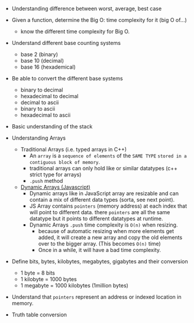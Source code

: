 - Understanding difference between worst, average, best case

- Given a function, determine the Big O: time complexity for it (big O of...)
	- know the different time complexity for Big O.

- Understand different base counting systems 
	- base 2 (binary)
	- base 10 (decimal)
	- base 16 (hexademical)

- Be able to convert the different base systems
	- binary to decimal
	- hexadecimal to decimal
  - decimal to ascii
  - binary to ascii
  - hexadecimal to ascii

- Basic understanding of the stack

- Understanding Arrays
  - Traditional Arrays (i.e. typed arrays in C++)
    - An `array` is a `sequence of elements` of the `SAME TYPE` `stored in a contiguous block of memory`.
    - traditional arrays can only hold like or similar datatypes (c++ strict type for arrays)
    - `.push` method
  - [Dynamic Arrays (Javascript)](https://developer.mozilla.org/en-US/docs/Web/JavaScript/Reference/Global_Objects/Array#description)
    - Dynamic arrays like in JavaScript array are resizable and can contain a mix of different data types (sorta, see next point). 
    - JS Array contains `pointers` (memory address) at each index that will point to different data. there `pointers` are all the same datatype but it points to different datatypes at runtime.
    - Dynamic Arrays `.push` time complexity is `O(n)` when resizing.
      - because of automatic resizing when more elements get added, it will create a new array and copy the old elements over to the bigger array. (This becomes `O(n)` time)
      - Once in a while, it will have a bad time complexity.

- Define bits, bytes, kilobytes, megabytes, gigabytes and their conversion
  - 1 byte = 8 bits
  - 1 kilobyte = 1000 bytes
  - 1 megabyte = 1000 kilobytes (1million bytes)

- Understand that `pointers` represent an address or indexed location in memory.  

- Truth table conversion
